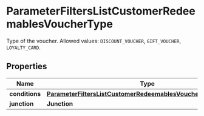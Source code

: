 

# ParameterFiltersListCustomerRedeemablesVoucherType

Type of the voucher. Allowed values: `DISCOUNT_VOUCHER`, `GIFT_VOUCHER`, `LOYALTY_CARD`.

## Properties

| Name | Type | Description | Notes |
|------------ | ------------- | ------------- | -------------|
|**conditions** | [**ParameterFiltersListCustomerRedeemablesVoucherTypeConditions**](ParameterFiltersListCustomerRedeemablesVoucherTypeConditions.md) |  |  [optional] |
|**junction** | **Junction** |  |  [optional] |



